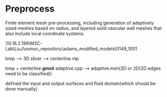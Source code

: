 # Preprocess
Finite element mesh pre-processing, including generation of adaptively sized meshes based on radius, and layered solid vascular wall meshes that also include local coordinate systems.


\\10.16.2.199\M3C-Lab\LiuJ\osmsc_repository\adams_modified_models\0149_1001

brep ——> 3D slicer ——> centerline.vtp

brep + centerline    ___gmsh___    adaptive.cpp ——> adaptive.msh(3D or 2D(2D edges need to be classified))

defined the input and output surfaces and fluid domain(which should be done manually)
